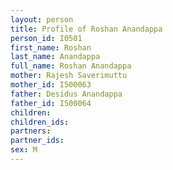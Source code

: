 ```yaml
---
layout: person
title: Profile of Roshan Anandappa
person_id: I0501
first_name: Roshan
last_name: Anandappa
full_name: Roshan Anandappa
mother: Rajesh Saverimuttu
mother_id: I500063
father: Desidus Anandappa
father_id: I500064
children:
children_ids:
partners:
partner_ids:
sex: M
---
```


